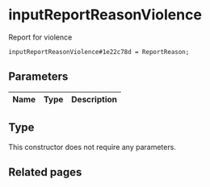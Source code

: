 # inputReportReasonViolence
Report for violence

```
inputReportReasonViolence#1e22c78d = ReportReason;
```

## Parameters
| Name | Type | Description |
| ---- | :----: | ----------- |


## Type
This constructor does not require any parameters.

## Related pages
